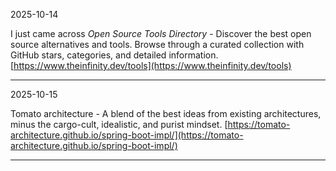 2025-10-14

I just came across *Open Source Tools Directory* -
Discover the best open source alternatives and tools. Browse through a curated collection with GitHub stars, categories, and detailed information. [https://www.theinfinity.dev/tools](https://www.theinfinity.dev/tools)

----

2025-10-15

Tomato architecture - A blend of the best ideas from existing architectures, minus the cargo-cult, idealistic, and purist mindset.
[https://tomato-architecture.github.io/spring-boot-impl/](https://tomato-architecture.github.io/spring-boot-impl/)


----

